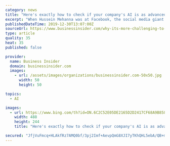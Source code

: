 ```yaml
---
category: news
title: "Here's exactly how to check if your company's AI is as advanced as you think it is, from the engineer pushing GM's driverless-car unit"
excerpt: "When Hussein Mehanna was at Facebook, the social media giant went from testing less than 100 AI models to over 3 million each month."
publishedDateTime: 2019-12-30T13:07:00Z
sourceUrl: https://www.businessinsider.com/why-its-more-challenging-to-scale-ai-projects-at-cruise-2019-12
type: article
quality: 35
heat: 35
published: false

provider:
  name: Business Insider
  domain: businessinsider.com
  images:
    - url: /assets/images/organizations/businessinsider.com-50x50.jpg
      width: 50
      height: 50

topics:
  - AI

images:
  - url: https://www.bing.com/th?id=ON.6C2C52E05DE2165D2D2417CF68A9B858
    width: 488
    height: 244
    title: "Here's exactly how to check if your company's AI is as advanced as you think it is, from the engineer pushing GM's driverless-car unit"

secured: "JfjVuFmcq+HLAkfRz7AMQ0bf/3pj2Imf+AevpQmG8XJI7yTKhQHL5ebA/QB+md/30oJSykGVvkmzTBhqkPutVsoWpUM0qDXEM9EvFc1vhJQlz5guwKo672xylQfPDu8iWhtqrginzRWmOhlDtsiBQr9q+xaik+DkFYKIbFbRRMV5CiLtTeFAI9ixHScio/F1RaoLvnR/CBZZnW93ZeNC2YlpVbaSGmwImsZV7ihQsirqEGHc7XCFaDLdBrNUad9AXWMJUCKZeYCDCP8pqPyPUQ==;PLIu4SgCEgr/lZe+9VmsZg=="
---
```


